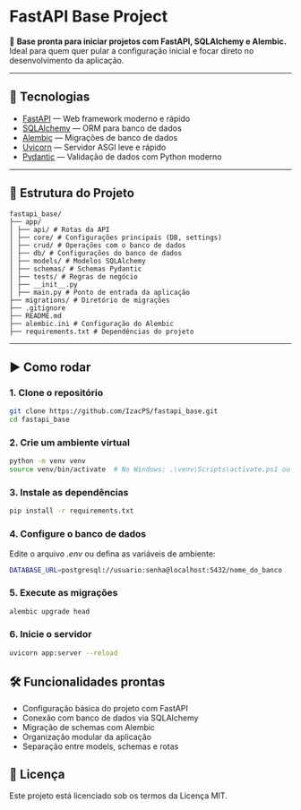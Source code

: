 # FastAPI Base Project

🚀 **Base pronta para iniciar projetos com FastAPI, SQLAlchemy e Alembic.**  
Ideal para quem quer pular a configuração inicial e focar direto no desenvolvimento da aplicação.

---

## 🧱 Tecnologias

- [FastAPI](https://fastapi.tiangolo.com/) — Web framework moderno e rápido
- [SQLAlchemy](https://www.sqlalchemy.org/) — ORM para banco de dados
- [Alembic](https://alembic.sqlalchemy.org/) — Migrações de banco de dados
- [Uvicorn](https://www.uvicorn.org/) — Servidor ASGI leve e rápido
- [Pydantic](https://docs.pydantic.dev/) — Validação de dados com Python moderno

---

## 📁 Estrutura do Projeto

```
fastapi_base/
├── app/
│ ├── api/ # Rotas da API
│ ├── core/ # Configurações principais (DB, settings)
│ ├── crud/ # Operações com o banco de dados
│ ├── db/ # Configurações do banco de dados
│ ├── models/ # Modelos SQLAlchemy
│ ├── schemas/ # Schemas Pydantic
│ ├── tests/ # Regras de negócio
│ ├── __init__.py
│ ├── main.py # Ponto de entrada da aplicação
├── migrations/ # Diretório de migrações
├── .gitignore
├── README.md
├── alembic.ini # Configuração do Alembic
├── requirements.txt # Dependências do projeto
```
---

## ▶️ Como rodar

### 1. Clone o repositório

```bash
git clone https://github.com/IzacPS/fastapi_base.git
cd fastapi_base
```

### 2. Crie um ambiente virtual

```bash
python -m venv venv
source venv/bin/activate  # No Windows: .\venv\Scripts\activate.ps1 ou .\venv\Scripts\activate.cmd
```

### 3. Instale as dependências

```bash
pip install -r requirements.txt
```

### 4. Configure o banco de dados

Edite o arquivo *.env* ou defina as variáveis de ambiente:
```bash
DATABASE_URL=postgresql://usuario:senha@localhost:5432/nome_do_banco
```

### 5. Execute as migrações

```bash
alembic upgrade head
```

### 6. Inicie o servidor

```bash
uvicorn app:server --reload
```

## 🛠️ Funcionalidades prontas
- Configuração básica do projeto com FastAPI
- Conexão com banco de dados via SQLAlchemy
- Migração de schemas com Alembic
- Organização modular da aplicação
- Separação entre models, schemas e rotas

## 📄 Licença
Este projeto está licenciado sob os termos da Licença MIT.
